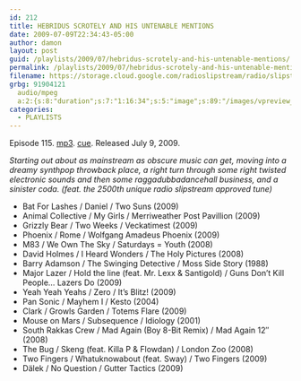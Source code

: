 ```yaml
---
id: 212
title: HEBRIDUS SCROTELY AND HIS UNTENABLE MENTIONS
date: 2009-07-09T22:34:43-05:00
author: damon
layout: post
guid: /playlists/2009/07/hebridus-scrotely-and-his-untenable-mentions/
permalink: /playlists/2009/07/hebridus-scrotely-and-his-untenable-mentions/
filename: https://storage.cloud.google.com/radioslipstream/radio/slipstream-115.mp3
grbg: 91904121
  audio/mpeg
  a:2:{s:8:"duration";s:7:"1:16:34";s:5:"image";s:89:"/images/vpreview_center.png";}
categories:
  - PLAYLISTS
---
```


Episode 115. [mp3](https://storage.cloud.google.com/radioslipstream/radio/slipstream-115.mp3). [cue](https://storage.cloud.google.com/radioslipstream/radio/slipstream-115.cue). Released July 9, 2009.

_Starting out about as mainstream as obscure music can get, moving into a dreamy synthpop throwback place, a right turn through some right twisted electronic sounds and then some raggadubbadancehall business, and a sinister coda. (feat. the 2500th unique radio slipstream approved tune)_

 - Bat For Lashes / Daniel / Two Suns (2009)  
 - Animal Collective / My Girls / Merriweather Post Pavillion (2009)  
 - Grizzly Bear / Two Weeks / Veckatimest (2009)
&nbsp;
 - Phoenix / Rome / Wolfgang Amadeus Phoenix (2009)  
 - M83 / We Own The Sky / Saturdays = Youth (2008)  
 - David Holmes / I Heard Wonders / The Holy Pictures (2008)  
 - Barry Adamson / The Swinging Detective / Moss Side Story (1988)  
 - Major Lazer / Hold the line (feat. Mr. Lexx & Santigold) / Guns Don’t Kill People… Lazers Do (2009)
&nbsp;
 - Yeah Yeah Yeahs / Zero / It’s Blitz! (2009)  
 - Pan Sonic / Mayhem I / Kesto (2004)  
 - Clark / Growls Garden / Totems Flare (2009)  
 - Mouse on Mars / Subsequence / Idiology (2001)  
 - South Rakkas Crew / Mad Again (Boy 8-Bit Remix) / Mad Again 12″ (2008)
&nbsp;
 - The Bug / Skeng (feat. Killa P & Flowdan) / London Zoo (2008)  
 - Two Fingers / Whatuknowabout (feat. Sway) / Two Fingers (2009)  
 - Dälek / No Question / Gutter Tactics (2009)
